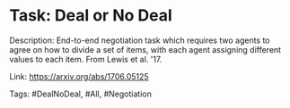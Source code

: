 Task: Deal or No Deal
======================
Description: End-to-end negotiation task which requires two agents to agree on how to divide a set of items, with each agent assigning different values to each item. From Lewis et al. '17. 

Link: https://arxiv.org/abs/1706.05125

Tags: #DealNoDeal, #All, #Negotiation

